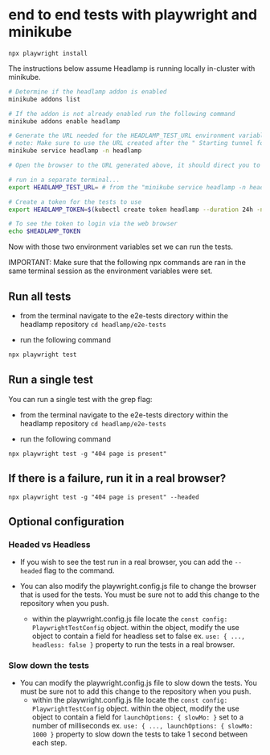 # end to end tests with playwright and minikube

```
npx playwright install
```

The instructions below assume Headlamp is running locally in-cluster with minikube.

```bash
# Determine if the headlamp addon is enabled
minikube addons list

# If the addon is not already enabled run the following command
minikube addons enable headlamp

# Generate the URL needed for the HEADLAMP_TEST_URL environment variable
# note: Make sure to use the URL created after the " Starting tunnel for service headlamp. " message
minikube service headlamp -n headlamp

# Open the browser to the URL generated above, it should direct you to a page waiting for a token

# run in a separate terminal...
export HEADLAMP_TEST_URL= # from the "minikube service headlamp -n headlamp" command directly above.

# Create a token for the tests to use
export HEADLAMP_TOKEN=$(kubectl create token headlamp --duration 24h -n headlamp)

# To see the token to login via the web browser
echo $HEADLAMP_TOKEN
```

Now with those two environment variables set we can run the tests.

IMPORTANT: Make sure that the following npx commands are ran in the same terminal session as the environment variables were set.

## Run all tests

- from the terminal navigate to the e2e-tests directory within the headlamp repository
  `cd headlamp/e2e-tests`

- run the following command

```bash
npx playwright test
```

## Run a single test

You can run a single test with the grep flag:

- from the terminal navigate to the e2e-tests directory within the headlamp repository
  `cd headlamp/e2e-tests`

- run the following command

```shell
npx playwright test -g "404 page is present"
```

## If there is a failure, run it in a real browser?

```shell
npx playwright test -g "404 page is present" --headed
```

## Optional configuration

### Headed vs Headless

- If you wish to see the test run in a real browser, you can add the `--headed` flag to the command.

- You can also modify the playwright.config.js file to change the browser that is used for the tests. You must be sure not to add this change to the repository when you push.
  - within the playwright.config.js file locate the `const config: PlaywrightTestConfig` object. within the object, modify the use object to contain a field for headless set to false ex. `use: { ..., headless: false }` property to run the tests in a real browser.

### Slow down the tests

- You can modify the playwright.config.js file to slow down the tests. You must be sure not to add this change to the repository when you push.
  - within the playwright.config.js file locate the `const config: PlaywrightTestConfig` object. within the object, modify the use object to contain a field for `launchOptions: { slowMo: }` set to a number of milliseconds ex. `use: { ..., launchOptions: { slowMo: 1000 }` property to slow down the tests to take 1 second between each step.
